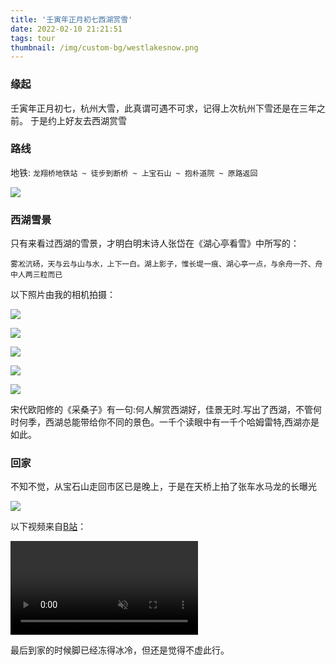 ```yaml
---
title: '壬寅年正月初七西湖赏雪'
date: 2022-02-10 21:21:51
tags: tour
thumbnail: /img/custom-bg/westlakesnow.png
---
```




### 缘起

壬寅年正月初七，杭州大雪，此真谓可遇不可求，记得上次杭州下雪还是在三年之前。 于是约上好友去西湖赏雪 

### 路线

地铁: `龙翔桥地铁站 ~ 徒步到断桥 ~ 上宝石山 ~ 抱朴道院 ~ 原路返回`

![](map.png) 



### 西湖雪景

只有来看过西湖的雪景，才明白明末诗人张岱在《湖心亭看雪》中所写的：

```
雾凇沆砀，天与云与山与水，上下一白。湖上影子，惟长堤一痕、湖心亭一点，与余舟一芥、舟中人两三粒而已
```



以下照片由我的相机拍摄：     

![](1.jpeg) 



![](2.jpeg) 



![](3.jpeg) 



![](6.jpeg) 



![](5.jpeg) 



宋代欧阳修的《采桑子》有一句:何人解赏西湖好，佳景无时.写出了西湖，不管何时何季，西湖总能带给你不同的景色。一千个读眼中有一千个哈姆雷特,西湖亦是如此。



### 回家

不知不觉，从宝石山走回市区已是晚上，于是在天桥上拍了张车水马龙的长曝光



![](4.jpeg) 


以下视频来自[B站](https://www.bilibili.com/video/BV1S3411j7We?p=1)：   

<video controls="controls" autoplay loop muted>
<source src="video.mp4" type="video/mp4" />
您的浏览器不支持 video 标签。
</video>




最后到家的时候脚已经冻得冰冷，但还是觉得不虚此行。 
